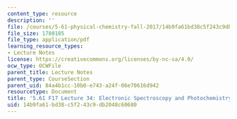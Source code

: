 ```yaml
---
content_type: resource
description: ''
file: /courses/5-61-physical-chemistry-fall-2017/14b9fa61bd38c5f243c9db2048c60680_MIT5_61F17_lec34.pdf
file_size: 1780185
file_type: application/pdf
learning_resource_types:
- Lecture Notes
license: https://creativecommons.org/licenses/by-nc-sa/4.0/
ocw_type: OCWFile
parent_title: Lecture Notes
parent_type: CourseSection
parent_uid: 84a4b1cc-10b0-e743-a24f-06e70616d942
resourcetype: Document
title: '5.61 F17 Lecture 34: Electronic Spectroscopy and Photochemistry'
uid: 14b9fa61-bd38-c5f2-43c9-db2048c60680
---
```

